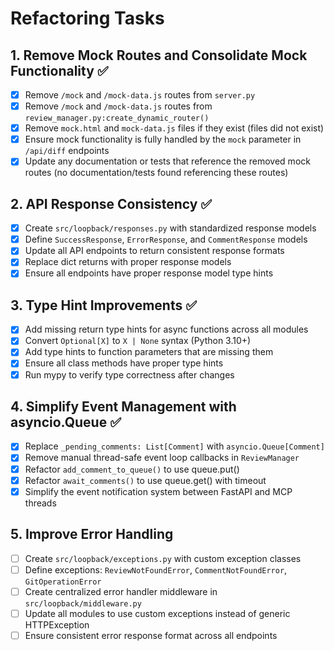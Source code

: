 # Refactoring Tasks

## 1. Remove Mock Routes and Consolidate Mock Functionality ✅
- [x] Remove `/mock` and `/mock-data.js` routes from `server.py`
- [x] Remove `/mock` and `/mock-data.js` routes from `review_manager.py:create_dynamic_router()`
- [x] Remove `mock.html` and `mock-data.js` files if they exist (files did not exist)
- [x] Ensure mock functionality is fully handled by the `mock` parameter in `/api/diff` endpoints
- [x] Update any documentation or tests that reference the removed mock routes (no documentation/tests found referencing these routes)

## 2. API Response Consistency ✅
- [x] Create `src/loopback/responses.py` with standardized response models
- [x] Define `SuccessResponse`, `ErrorResponse`, and `CommentResponse` models
- [x] Update all API endpoints to return consistent response formats
- [x] Replace dict returns with proper response models
- [x] Ensure all endpoints have proper response model type hints

## 3. Type Hint Improvements ✅
- [x] Add missing return type hints for async functions across all modules
- [x] Convert `Optional[X]` to `X | None` syntax (Python 3.10+)
- [x] Add type hints to function parameters that are missing them
- [x] Ensure all class methods have proper type hints
- [x] Run mypy to verify type correctness after changes

## 4. Simplify Event Management with asyncio.Queue ✅
- [x] Replace `_pending_comments: List[Comment]` with `asyncio.Queue[Comment]`
- [x] Remove manual thread-safe event loop callbacks in `ReviewManager`
- [x] Refactor `add_comment_to_queue()` to use queue.put()
- [x] Refactor `await_comments()` to use queue.get() with timeout
- [x] Simplify the event notification system between FastAPI and MCP threads

## 5. Improve Error Handling
- [ ] Create `src/loopback/exceptions.py` with custom exception classes
- [ ] Define exceptions: `ReviewNotFoundError`, `CommentNotFoundError`, `GitOperationError`
- [ ] Create centralized error handler middleware in `src/loopback/middleware.py`
- [ ] Update all modules to use custom exceptions instead of generic HTTPException
- [ ] Ensure consistent error response format across all endpoints